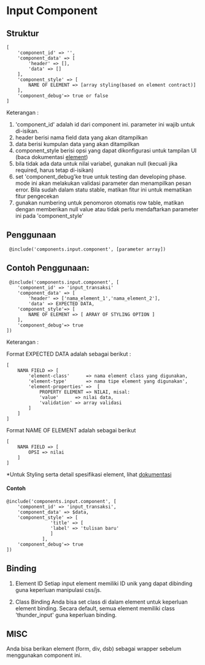 # Input Component

## Struktur
	[
		'component_id' => '',
		'component_data' => [
			'header' => [],
			'data' => []
		],
		'component_style' => [
			NAME OF ELEMENT => [array styling(based on element contract)]
		],
		'component_debug'=> true or false
	]

Keterangan :

1. 'component_id' adalah id dari component ini. parameter ini wajib untuk di-isikan.
2. header berisi nama field data yang akan ditampilkan
3. data berisi kumpulan data yang akan ditampilkan
4. component_style berisi opsi yang dapat dikonfigurasi untuk tampilan UI (baca dokumentasi [element](https://github.com/ThunderID/ThunderContract/blob/master/Element/list.mdown))
5. bila tidak ada data untuk nilai variabel, gunakan null (kecuali jika required, harus tetap di-isikan)
6. set 'component_debug'ke true untuk testing dan developing phase. mode ini akan melakukan validasi parameter dan menampilkan pesan error. Bila sudah dalam statu stable, matikan fitur ini untuk mematikan fitur pengecekan
7. gunakan numbering untuk penomoron otomatis row table, matikan dengan memberikan null value atau tidak perlu mendaftarkan parameter ini pada 'component_style'

## Penggunaan

	 @include('components.input.component', [parameter array])

## Contoh Penggunaan:

	 @include('components.input.component', [
	 	'component_id' => 'input_transaksi'
		'component_data' => [
			'header' => ['nama_element_1','nama_element_2'],
			'data' => EXPECTED DATA,
		'component_style'=> [
			NAME OF ELEMENT => [ ARRAY OF STYLING OPTION ]
		],
		'component_debug'=> true
	])

Keterangan :

Format EXPECTED DATA adalah sebagai berikut :

	[
		NAMA FIELD => [
			'element-class'      => nama element class yang digunakan,
			'element-type'       => nama tipe element yang digunakan',
			'element-properties' =>  [
				PROPERTY ELEMENT => NILAI, misal: 
				'value'      => nilai data,
				'validation' => array validasi
			]
		]
	]
	
Format NAME OF ELEMENT adalah sebagai berikut
	
	[
		NAMA FIELD => [
			OPSI => nilai
		]
	]

*Untuk Styling serta detail spesifikasi element, lihat [dokumentasi](https://github.com/ThunderID/ThunderContract/blob/master/Element/list.mdown)

#### Contoh

	@include('components.input.component', [
	    'component_id' => 'input_transaksi',
	    'component_data' => $data,
	    'component_style' => [
				    'title' => [
					'label' => 'tulisan baru'
				    ]
				 ],
	    'component_debug'=> true
	])

## Binding
1. Element ID
Setiap input element memiliki ID unik yang dapat dibinding guna keperluan manipulasi css/js.

2. Class Binding
Anda bisa set class di dalam element untuk keperluan element binding. Secara default, semua element memiliki class 'thunder_input' guna keperluan binding.

## MISC
Anda bisa berikan element (form, div, dsb) sebagai wrapper sebelum menggunakan component ini.
